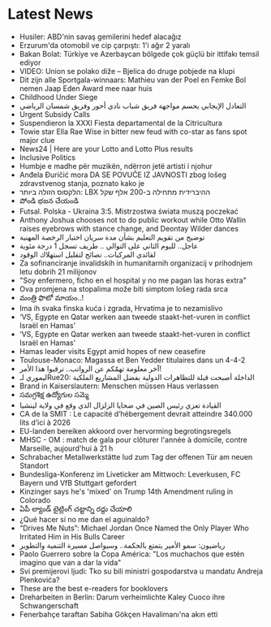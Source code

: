# Latest News
-  Husiler: ABD'nin savaş gemilerini hedef alacağız
-  Erzurum'da otomobil ve cip çarpıştı: 1'i ağır 2 yaralı
-  Bakan Bolat: Türkiye ve Azerbaycan bölgede çok güçlü bir ittifakı temsil ediyor
-  VIDEO: Union se polako diže – Bjelica do druge pobjede na klupi
-  Dit zijn alle Sportgala-winnaars: Mathieu van der Poel en Femke Bol nemen Jaap Eden Award mee naar huis
-  Childhood Under Siege
-  التعادل الإيجابي يحسم مواجهة فريق شباب نادي أحور وفريق شمسان الرياضي
-  Urgent Subsidy Calls
-  Suspendieron la XXXI Fiesta departamental de la Citricultura
-  Towie star Ella Rae Wise in bitter new feud with co-star as fans spot major clue
-  News24 | Here are your Lotto and Lotto Plus results
-  Inclusive Politics
-  Humbje e madhe për muzikën, ndërron jetë artisti i njohur
-  Anđela Đuričić mora DA SE POVUČE IZ JAVNOSTI zbog lošeg zdravstvenog stanja, poznato kako je
-  הלקסוס הזולה ביותר: LBX ההיברידית מתחילה ב-200 אלף שקל
-  పోండి భజన చేయండి
-  Futsal. Polska - Ukraina 3:5. Mistrzostwa świata muszą poczekać
-  Anthony Joshua chooses not to do public workout while Otto Wallin raises eyebrows with stance change, and Deontay Wilder dances
-  توضيح من تقويم التعليم بشأن مدة سريان اختبار الرخصة المهنية
-  عاجل.. لليوم الثاني على التوالي .. طريف تسجل 1 درجة مئوية
-  لقائدي المركبات.. نصائح لتقليل استهلاك الوقود
-  Za sofinanciranje invalidskih in humanitarnih organizacij v prihodnjem letu dobrih 21 milijonov
-  "Soy enfermero, ficho en el hospital y no me pagan las horas extra"
-  Ova promjena na stopalima može biti simptom lošeg rada srca
-  మంత్రి ఫొటో మాయం..!
-  Ima ih svaka finska kuća i zgrada, Hrvatima je to nezamislivo
-  ‘VS, Egypte en Qatar werken aan tweede staakt-het-vuren in conflict Israël en Hamas’
-  ‘VS, Egypte en Qatar werken aan tweede staakt-het-vuren in conflict Israël en Hamas’
-  Hamas leader visits Egypt amid hopes of new ceasefire
-  Toulouse-Monaco: Magassa et Ben Yedder titulaires dans un 4-4-2
-  آخر معلومة تهمّكم عن الرواتب.. ترقبوا هذا الأمر!
-  ليموري لـRue20: الداخلة أصبحت قبلة للتظاهرات الدولية بفضل المشاريع الملكية
-  Brand in Kaiserslautern: Menschen müssen Haus verlassen
-  సమగ్రశిక్ష ఉద్యోగుల సమ్మె
-  القيادة تعزي رئيس الصين في ضحايا الزلزال الذي وقع في ولاية لينشيا
-  CA de la SMIT : Le capacité d’hébergement devrait atteindre 340.000 lits d’ici à 2026
-  EU-landen bereiken akkoord over hervorming begrotingsregels
-  MHSC - OM : match de gala pour clôturer l'année à domicile, contre Marseille, aujourd'hui à 21 h
-  Schrabacher Metallwerkstätte lud zum Tag der offenen Tür am neuen Standort
-  Bundesliga-Konferenz im Liveticker am Mittwoch: Leverkusen, FC Bayern und VfB Stuttgart gefordert
-  Kinzinger says he's 'mixed' on Trump 14th Amendment ruling in Colorado
-  ఏపీ ల్యాండ్‌ టైట్లింగ్‌ చట్టాన్ని రద్దు చేయాలి
-  ¿Qué hacer si no me dan el aguinaldo?
-  “Drives Me Nuts”: Michael Jordan Once Named the Only Player Who Irritated Him in His Bulls Career
-  رياضيون: سمو الأمير يتمتع بالحكمة.. وسيواصل مسيرة التنمية والتطوير
-  Paolo Guerrero sobre la Copa América: "Los muchachos que estén imagino que van a dar la vida"
-  Svi premijerovi ljudi: Tko su bili ministri gospodarstva u mandatu Andreja Plenkovića?
-  These are the best e-readers for booklovers
-  Dreharbeiten in Berlin: Darum verheimlichte Kaley Cuoco ihre Schwangerschaft
-  Fenerbahçe taraftarı Sabiha Gökçen Havalimanı'na akın etti
